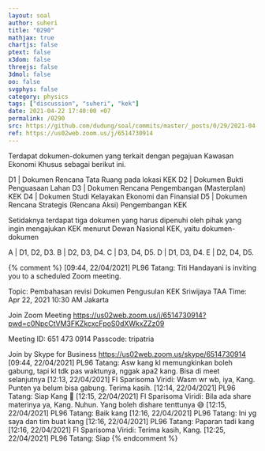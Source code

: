 ```yaml
---
layout: soal
author: suheri
title: "0290"
mathjax: true
chartjs: false
ptext: false
x3dom: false
threejs: false
3dmol: false
oo: false
svgphys: false
category: physics
tags: ["discussion", "suheri", "kek"]
date: 2021-04-22 17:40:00 +07
permalink: /0290
src: https://github.com/dudung/soal/commits/master/_posts/0/29/2021-04-22-discussion-0.md
ref: https://us02web.zoom.us/j/6514730914
---
```

Terdapat dokumen-dokumen yang terkait dengan pegajuan Kawasan Ekonomi Khusus sebagai berikut ini.

D1 | Dokumen Rencana Tata Ruang pada lokasi KEK
D2 | Dokumen Bukti Penguasaan Lahan
D3 | Dokumen Rencana Pengembangan (Masterplan) KEK
D4 | Dokumen Studi Kelayakan Ekonomi dan Finansial
D5 | Dokumen Rencana Strategis (Rencana Aksi) Pengembangan KEK

Setidaknya terdapat tiga dokumen yang harus dipenuhi oleh pihak yang ingin mengajukan KEK menurut Dewan Nasional KEK, yaitu dokumen-dokumen

A | D1, D2, D3.
B | D2, D3, D4.
C | D3, D4, D5.
D | D1, D3, D4.
E | D2, D4, D5.

{% comment %}
[09:44, 22/04/2021] PL96 Tatang: Titi Handayani is inviting you to a scheduled Zoom meeting.

Topic: Pembahasan revisi Dokumen Pengusulan KEK Sriwijaya TAA
Time: Apr 22, 2021 10:30 AM Jakarta

Join Zoom Meeting
https://us02web.zoom.us/j/6514730914?pwd=c0NpcCtVM3FKZkcxcFpoS0dXWkxZZz09

Meeting ID: 651 473 0914
Passcode: tripatria

Join by Skype for Business
https://us02web.zoom.us/skype/6514730914
[09:44, 22/04/2021] PL96 Tatang: Asw kang kl memungkinkan boleh gabung, tapi kl tdk pas waktunya, nggak apa2 kang. Bisa di meet selanjutnya
[12:13, 22/04/2021] FI Sparisoma Viridi: Wasm wr wb, iya, Kang. Punten ya belum bisa gabung. Terima kasih.
[12:14, 22/04/2021] PL96 Tatang: Siap Kang 🙏
[12:15, 22/04/2021] FI Sparisoma Viridi: Bila ada share materinya ya, Kang. Nuhun. Yang boleh dishare tenttunya 😅
[12:15, 22/04/2021] PL96 Tatang: Baik kang
[12:16, 22/04/2021] PL96 Tatang: Ini yg saya dan tim buat kang
[12:16, 22/04/2021] PL96 Tatang: Paparan tadi kang
[12:16, 22/04/2021] FI Sparisoma Viridi: Terima kasih, Kang.
[12:25, 22/04/2021] PL96 Tatang: Siap
{% endcomment %}